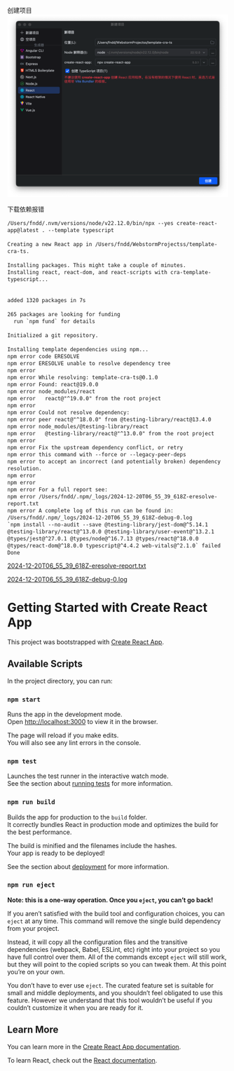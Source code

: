 创建项目
![img.png](Z-README/img.png)

下载依赖报错
```shell
/Users/fndd/.nvm/versions/node/v22.12.0/bin/npx --yes create-react-app@latest . --template typescript

Creating a new React app in /Users/fndd/WebstormProjectss/template-cra-ts.

Installing packages. This might take a couple of minutes.
Installing react, react-dom, and react-scripts with cra-template-typescript...


added 1320 packages in 7s

265 packages are looking for funding
  run `npm fund` for details

Initialized a git repository.

Installing template dependencies using npm...
npm error code ERESOLVE
npm error ERESOLVE unable to resolve dependency tree
npm error
npm error While resolving: template-cra-ts@0.1.0
npm error Found: react@19.0.0
npm error node_modules/react
npm error   react@"^19.0.0" from the root project
npm error
npm error Could not resolve dependency:
npm error peer react@"^18.0.0" from @testing-library/react@13.4.0
npm error node_modules/@testing-library/react
npm error   @testing-library/react@"^13.0.0" from the root project
npm error
npm error Fix the upstream dependency conflict, or retry
npm error this command with --force or --legacy-peer-deps
npm error to accept an incorrect (and potentially broken) dependency resolution.
npm error
npm error
npm error For a full report see:
npm error /Users/fndd/.npm/_logs/2024-12-20T06_55_39_618Z-eresolve-report.txt
npm error A complete log of this run can be found in: /Users/fndd/.npm/_logs/2024-12-20T06_55_39_618Z-debug-0.log
`npm install --no-audit --save @testing-library/jest-dom@^5.14.1 @testing-library/react@^13.0.0 @testing-library/user-event@^13.2.1 @types/jest@^27.0.1 @types/node@^16.7.13 @types/react@^18.0.0 @types/react-dom@^18.0.0 typescript@^4.4.2 web-vitals@^2.1.0` failed
Done
```

[2024-12-20T06_55_39_618Z-eresolve-report.txt](Z-README/2024-12-20T06_55_39_618Z-eresolve-report.txt)

[2024-12-20T06_55_39_618Z-debug-0.log](Z-README/2024-12-20T06_55_39_618Z-debug-0.log)

# Getting Started with Create React App

This project was bootstrapped with [Create React App](https://github.com/facebook/create-react-app).

## Available Scripts

In the project directory, you can run:

### `npm start`

Runs the app in the development mode.\
Open [http://localhost:3000](http://localhost:3000) to view it in the browser.

The page will reload if you make edits.\
You will also see any lint errors in the console.

### `npm test`

Launches the test runner in the interactive watch mode.\
See the section about [running tests](https://facebook.github.io/create-react-app/docs/running-tests) for more information.

### `npm run build`

Builds the app for production to the `build` folder.\
It correctly bundles React in production mode and optimizes the build for the best performance.

The build is minified and the filenames include the hashes.\
Your app is ready to be deployed!

See the section about [deployment](https://facebook.github.io/create-react-app/docs/deployment) for more information.

### `npm run eject`

**Note: this is a one-way operation. Once you `eject`, you can’t go back!**

If you aren’t satisfied with the build tool and configuration choices, you can `eject` at any time. This command will remove the single build dependency from your project.

Instead, it will copy all the configuration files and the transitive dependencies (webpack, Babel, ESLint, etc) right into your project so you have full control over them. All of the commands except `eject` will still work, but they will point to the copied scripts so you can tweak them. At this point you’re on your own.

You don’t have to ever use `eject`. The curated feature set is suitable for small and middle deployments, and you shouldn’t feel obligated to use this feature. However we understand that this tool wouldn’t be useful if you couldn’t customize it when you are ready for it.

## Learn More

You can learn more in the [Create React App documentation](https://facebook.github.io/create-react-app/docs/getting-started).

To learn React, check out the [React documentation](https://reactjs.org/).

